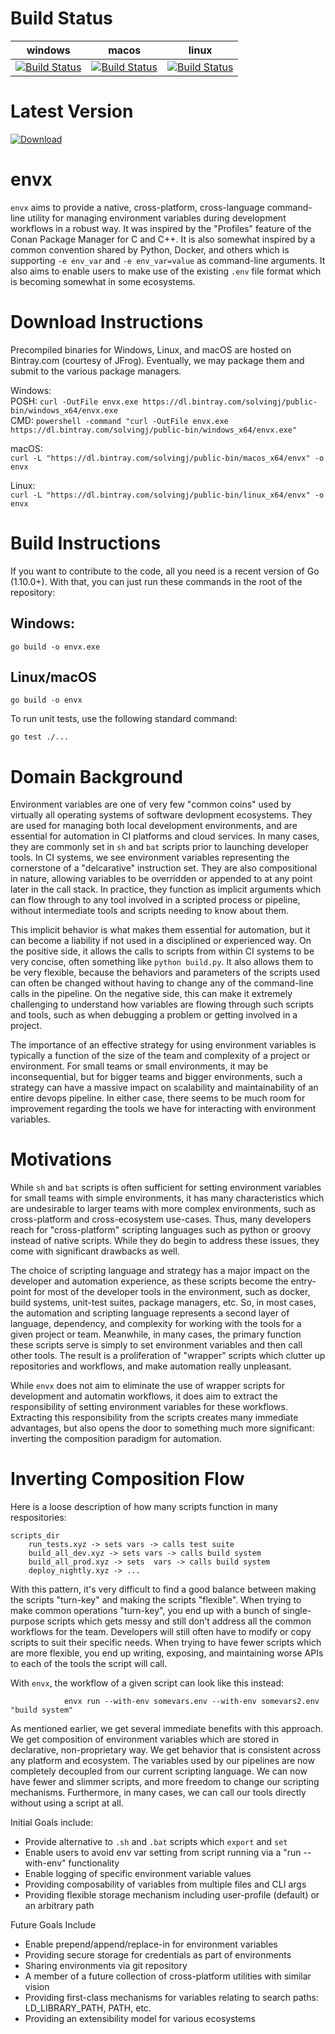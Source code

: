 # Build Status
| windows | macos | linux | 
|-----------|---------|-------|
|[![Build Status](https://jerrywiltse.visualstudio.com/envx/_apis/build/status/envx?branchName=master&jobName=windows_x64)](https://jerrywiltse.visualstudio.com/envx/_build/latest?definitionId=3&branchName=master)|[![Build Status](https://jerrywiltse.visualstudio.com/envx/_apis/build/status/envx?branchName=master&jobName=macos_x64)](https://jerrywiltse.visualstudio.com/envx/_build/latest?definitionId=3&branchName=master)|[![Build Status](https://jerrywiltse.visualstudio.com/envx/_apis/build/status/envx?branchName=master&jobName=linux_x64)](https://jerrywiltse.visualstudio.com/envx/_build/latest?definitionId=3&branchName=master)

# Latest Version
[ ![Download](https://api.bintray.com/packages/solvingj/public-bin/envx/images/download.svg) ](https://bintray.com/solvingj/public-bin/envx/_latestVersion)


# envx

`envx` aims to provide a native, cross-platform, cross-language command-line utility for managing environment variables during development workflows in a robust way.  It was inspired by the "Profiles" feature of the Conan Package Manager for C and C++.  It is also somewhat inspired by a common convention shared by Python, Docker, and others which is supporting `-e env_var` and `-e env_var=value` as command-line arguments.  It also aims to enable users to make use of the existing `.env` file format which is becoming somewhat in some ecosystems. 
    
# Download Instructions

Precompiled binaries for Windows, Linux, and macOS are hosted on Bintray.com (courtesy of JFrog).  Eventually, we may package them and submit to the various package managers. 

Windows:    
    POSH: `curl -OutFile envx.exe https://dl.bintray.com/solvingj/public-bin/windows_x64/envx.exe`    
    CMD: `powershell -command "curl -OutFile envx.exe https://dl.bintray.com/solvingj/public-bin/windows_x64/envx.exe"`  
	
macOS:   
    `curl -L "https://dl.bintray.com/solvingj/public-bin/macos_x64/envx" -o envx`

Linux:    
    `curl -L "https://dl.bintray.com/solvingj/public-bin/linux_x64/envx" -o envx`
    

# Build Instructions

If you want to contribute to the code, all you need is a recent version of Go (1.10.0+).  With that, you can just run these commands in the root of the repository: 

## Windows: 
    go build -o envx.exe
    
## Linux/macOS
    go build -o envx

To run unit tests, use the following standard command: 

    go test ./...
    
    
# Domain Background

Environment variables are one of very few "common coins" used by virtually all operating systems of software devlopment ecosystems. They are used for managing both local development environments, and are essential for automation in CI platforms and cloud services.  In many cases, they are commonly set in `sh` and `bat` scripts prior to launching developer tools.  In CI systems, we see environment variables representing the cornerstone of a "delcarative" instruction set. They are also compositional in nature, allowing variables to be overridden or appended to at any point later in the call stack.  In practice, they function as implicit arguments which can flow through to any tool involved in a scripted process or pipeline, without intermediate tools and scripts needing to know about them.   

This implicit behavior is what makes them essential for automation, but it can become a liability if not used in a disciplined or experienced way. On the positive side, it allows the calls to scripts from within CI systems to be very concise, often something like `python build.py`.  It also allows them to be very flexible, because the behaviors and parameters of the scripts used can often be changed without having to change any of the command-line calls in the pipeline. On the negative side, this can make it extremely challenging to understand how variables are flowing through such scripts and tools, such as when debugging a problem or getting involved in a project. 

The importance of an effective strategy for using environment variables is typically a function of the size of the team and complexity of a project or environment. For small teams or small environments, it may be inconsequential, but for bigger teams and bigger environments, such a strategy can have a massive impact on scalability and maintainability of an entire devops pipeline.  In either case, there seems to be much room for improvement regarding the tools we have for interacting with environment variables. 

# Motivations

While `sh` and `bat` scripts is often sufficient for setting environment variables for small teams with simple environments, it has many characteristics which are undesirable to larger teams with more complex environments, such as cross-platform and cross-ecosystem use-cases.  Thus, many developers reach for "cross-platform" scripting languages such as python or groovy instead of native scripts.  While they do begin to address these issues, they come with significant drawbacks as well. 

The choice of scripting language and strategy has a major impact on the developer and automation experience, as these scripts become the entry-point for most of the developer tools in the environment, such as docker, build systems, unit-test suites, package managers, etc.  So, in most cases, the automation and scripting language represents a second layer of language, dependency, and complexity for working with the tools for a given project or team.  Meanwhile, in many cases, the primary function these scripts serve is simply to set environment variables and then call other tools.  The result is a proliferation of "wrapper" scripts which clutter up repositories and workflows, and make automation really unpleasant.

While `envx` does not aim to eliminate the use of wrapper scripts for development and automatin workflows, it does aim to extract the responsibility of setting environment variables for these workflows.  Extracting this responsibility from the scripts creates many immediate advantages, but also opens the door to something much more significant: inverting the composition paradigm for automation.

#  Inverting Composition Flow

Here is a loose description of how many scripts function in many respositories: 

    scripts_dir
        run_tests.xyz -> sets vars -> calls test suite
        build_all_dev.xyz -> sets vars -> calls build system
        build_all_prod.xyz -> sets  vars -> calls build system
        deploy_nightly.xyz -> ...

With this pattern, it's very difficult to find a good balance between making the scripts "turn-key" and making the scripts "flexible".  When trying to make common operations "turn-key", you end up with a bunch of single-purpose scripts which gets messy and still don't address all the common workflows for the team.  Developers will still often have to modify or copy scripts to suit their specific needs.  When trying to have fewer scripts which are more flexible, you end up writing, exposing, and maintaining worse APIs to each of the tools the script will call. 

With `envx`, the workflow of a given script can look like this instead: 

                envx run --with-env somevars.env --with-env somevars2.env "build system" 
        
As mentioned earlier, we get several immediate benefits with this approach.  We get composition of environment variables which are stored in declarative, non-proprietary way.  We get behavior that is consistent across any platform and ecosystem.  The variables used by our pipelines are now completely decoupled from our current scripting language.  We can now have fewer and slimmer scripts, and more freedom to change our scripting mechanisms.  Furthermore, in many cases, we can call our tools directly without using a script at all.  


Initial Goals include: 
- Provide alternative to `.sh` and `.bat` scripts which  `export` and `set` 
- Enable users to avoid env var setting from script running via a "run --with-env" functionality
- Enable logging of specific environment variable values
- Providing composability of variables from multiple files and CLI args
- Providing flexible storage mechanism including user-profile (default) or an arbitrary path

Future Goals Include
- Enable prepend/append/replace-in for environment variables
- Providing secure storage for credentials as part of environments
- Sharing environments via git repository
- A member of a future collection of cross-platform utilities with similar vision
- Providing first-class mechanisms for variables relating to search paths: LD_LIBRARY_PATH, PATH, etc.
- Providing an extensibility model for various ecosystems 